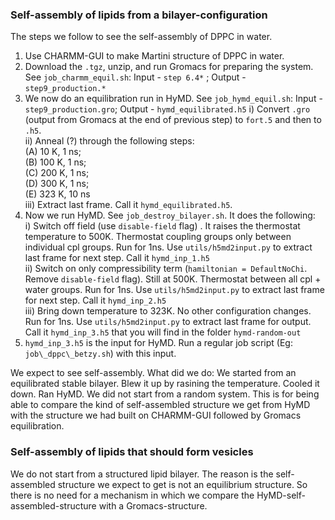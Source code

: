 ### Self-assembly of lipids from a bilayer-configuration
The steps we follow to see the self-assembly of DPPC in water.
1. Use CHARMM-GUI to make Martini structure of DPPC in water.  
2. Download the `.tgz`, unzip, and run Gromacs for preparing the system. See `job_charmm_equil.sh`: Input - `step 6.4*` ; Output - `step9_production.*`  
3. We now do an equilibration run in HyMD. See `job_hymd_equil.sh`: Input - `step9_production.gro`; Output - `hymd_equilibrated.h5`
   i) Convert `.gro` (output from Gromacs at the end of previous step) to `fort.5` and then to `.h5`.  
   ii) Anneal (?) through the following steps:  
       (A) 10 K, 1 ns;  
       (B) 100 K, 1 ns;  
       (C) 200 K, 1 ns;   
       (D) 300 K, 1 ns;  
       (E) 323 K, 10 ns  
   iii) Extract last frame. Call it `hymd_equilibrated.h5`.  
4. Now we run HyMD. See `job_destroy_bilayer.sh`.  It does the following:\
   i) Switch off field (use `disable-field` flag) . It raises the thermostat temperature to 500K. Thermostat coupling groups only between individual cpl groups. Run for 1ns. Use `utils/h5md2input.py` to extract last frame for next step. Call it `hymd_inp_1.h5`  
   ii) Switch on only compressibility term (`hamiltonian = DefaultNoChi`. Remove `disable-field` flag). Still at 500K. Thermostat between all cpl + water groups. Run for 1ns. Use `utils/h5md2input.py` to extract last frame for next step. Call it `hymd_inp_2.h5`  
   iii) Bring down temperature to 323K. No other configuration changes. Run for 1ns. Use `utils/h5md2input.py` to extract last frame for output. Call it `hymd_inp_3.h5` that you will find in the folder `hymd-random-out`  
5. `hymd_inp_3.h5` is the input for HyMD. Run a regular job script (Eg: `job\_dppc\_betzy.sh`) with this input.

We expect to see self-assembly.
What did we do: We started from an equilibrated stable bilayer. Blew it up by rasining the temperature. Cooled it down. Ran HyMD. We did not start from a random system. This is for being able to compare the kind of self-assembled structure we get from HyMD with the structure we had built on CHARMM-GUI followed by Gromacs equilibration.

### Self-assembly of lipids that should form vesicles
We do not start from a structured lipid bilayer. The reason is the self-assembled structure we expect to get is not an equilibrium structure. So there is no need for a mechanism in which we compare the HyMD-self-assembled-structure with a Gromacs-structure.
